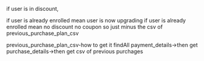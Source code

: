 if user is in discount,



if user is already enrolled mean user is now upgrading
if user is already enrolled mean no discount no coupon so 
just minus the csv of previous_purchase_plan_csv


previous_purchase_plan_csv-how to get it
findAll payment_details->then get purchase_details->then get csv of previous purchages
